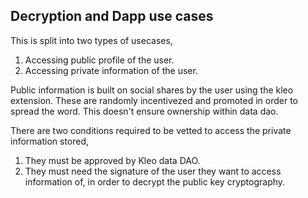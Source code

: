 ## Decryption and Dapp use cases 
This is split into two types of usecases, 
1. Accessing public profile of the user. 
2. Accessing private information of the user. 

Public information is built on social shares by the user using the kleo extension. These are randomly incentivezed and promoted in order to spread the word. This doesn't ensure ownership within data dao. 

There are two conditions required to be vetted to access the private information stored, 
1. They must be approved by Kleo data DAO. 
2. They must need the signature of the user they want to access information of, in order to decrypt the public key cryptography. 

 